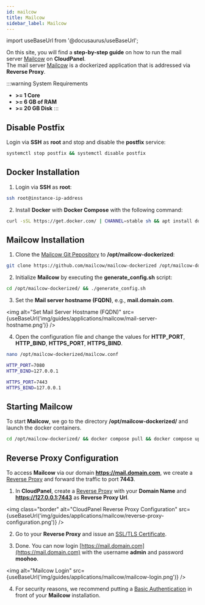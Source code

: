 ```yaml
---
id: mailcow
title: Mailcow
sidebar_label: Mailcow
---
```


import useBaseUrl from '@docusaurus/useBaseUrl';

On this site, you will find a **step-by-step guide** on how to run the mail server [Mailcow](https://mailcow.email/) on **CloudPanel**. <br />
The mail server [Mailcow](https://mailcow.email/) is a dockerized application that is addressed via **Reverse Proxy**.

:::warning System Requirements
  - **>= 1 Core**
 - **>= 6 GB of RAM**
 - **>= 20 GB Disk**
:::

## Disable Postfix 

Login via **SSH** as **root** and stop and disable the **postfix** service:

```bash
systemctl stop postfix && systemctl disable postfix
```

## Docker Installation

1. Login via **SSH** as **root**:

```bash
ssh root@instance-ip-address
```

2. Install **Docker** with **Docker Compose** with the following command:

```bash
curl -sSL https://get.docker.com/ | CHANNEL=stable sh && apt install docker-compose-plugin
```

## Mailcow Installation

1. Clone the [Mailcow Git Pepository](https://github.com/mailcow/mailcow-dockerized) to **/opt/mailcow-dockerized**:

```bash
git clone https://github.com/mailcow/mailcow-dockerized /opt/mailcow-dockerized
```

2. Initialize **Mailcow** by executing the **generate_config.sh** script:

```bash
cd /opt/mailcow-dockerized/ && ./generate_config.sh
```

3. Set the **Mail server hostname (FQDN)**, e.g., **mail.domain.com**.

<img alt="Set Mail Server Hostname (FQDN)" src={useBaseUrl('img/guides/applications/mailcow/mail-server-hostname.png')} />

4. Open the configuration file and change the values for **HTTP_PORT**, **HTTP_BIND**, **HTTPS_PORT**, **HTTPS_BIND**.

```bash
nano /opt/mailcow-dockerized/mailcow.conf
```

```bash
HTTP_PORT=7080
HTTP_BIND=127.0.0.1

HTTPS_PORT=7443
HTTPS_BIND=127.0.0.1
```

## Starting Mailcow

To start **Mailcow**, we go to the directory **/opt/mailcow-dockerized/** and launch the docker containers.

```bash
cd /opt/mailcow-dockerized/ && docker compose pull && docker compose up -d
```

## Reverse Proxy Configuration

To access **Mailcow** via our domain **https://mail.domain.com**, we create a [Reverse Proxy](../../../frontend-area/add-site/#create-a-reverse-proxy) and forward the traffic to port **7443**.

1. In **CloudPanel**, create a [Reverse Proxy](../../../frontend-area/add-site/#create-a-reverse-proxy) with your **Domain Name** and **https://127.0.0.1:7443** as **Reverse Proxy Url**.

<img class="border" alt="CloudPanel Reverse Proxy Configuration" src={useBaseUrl('img/guides/applications/mailcow/reverse-proxy-configuration.png')} />

2. Go to your **Reverse Proxy** and issue an [SSL/TLS Certificate](../../../frontend-area/tls/).

3. Done. You can now login [https://mail.domain.com](https://mail.domain.com) with the username **admin** and password **moohoo**.

<img alt="Mailcow Login" src={useBaseUrl('img/guides/applications/mailcow/mailcow-login.png')} />

4. For security reasons, we recommend putting a [Basic Authentication](../../../frontend-area/security/#basic-authentication) in front of your **Mailcow** installation.